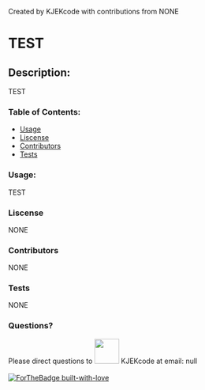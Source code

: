 Created by KJEKcode with contributions from NONE 
# TEST
## Description:
TEST
### Table of Contents:
- [Usage](#usage)
- [Liscense](#liscense)
- [Contributors](#contributors)
- [Tests](#tests)
### Usage:
TEST
### Liscense
NONE
### Contributors
NONE
### Tests
NONE
### Questions?
Please direct questions to <img src="https://avatars2.githubusercontent.com/u/26723326?v=4" width='50px'/> KJEKcode at email: null
<br><br>
[![ForTheBadge built-with-love](http://ForTheBadge.com/images/badges/built-with-love.svg)](https://GitHub.com/Naereen/)